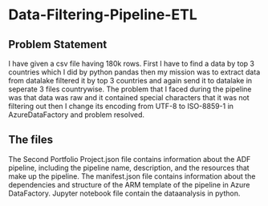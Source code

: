 # Data-Filtering-Pipeline-ETL
## Problem Statement
I have given a csv file having 180k rows. First I have to find a data by top 3 countries which I did by python pandas then my mission was to extract data from datalake filtered it by top 3 countries and again send it to datalake in seperate 3 files countrywise. The problem that I faced during the pipeline was that data was raw and it contained special characters that it was not filtering out then I change its encoding from UTF-8 to ISO-8859-1 in AzureDataFactory and problem resolved.
## The files
 The Second Portfolio Project.json file contains information about the ADF pipeline, including the pipeline name, description, and the resources that make up the pipeline. The manifest.json file contains information about the dependencies and structure of the ARM template of the pipeline in Azure DataFactory. Jupyter notebook file contain the dataanalysis in python.
 
